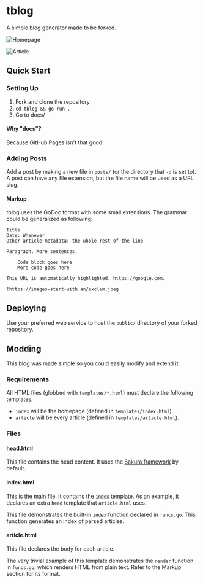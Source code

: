 # tblog

A simple blog generator made to be forked.

![Homepage](https://i.imgur.com/H9oBjxy.png)

![Article](https://i.imgur.com/DXknZGR.png)

## Quick Start

### Setting Up

1. Fork and clone the repository.
3. `cd tblog && go run .`
4. Go to docs/

#### Why "docs"?

Because GitHub Pages isn't that good.

### Adding Posts

Add a post by making a new file in `posts/` (or the directory that `-d` is set
to). A post can have any file extension, but the file name will be used as a
URL slug.

#### Markup

tblog uses the GoDoc format with some small extensions. The grammar could be
generalized as following:

```
Title
Date: Whenever
Other article metadata: the whole rest of the line

Paragraph. More sentences.

	Code block goes here
	More code goes here

This URL is automatically highlighted. https://google.com.

!https://images-start-with.an/exclam.jpeg
```

## Deploying

Use your preferred web service to host the `public/` directory of your forked
repository.

## Modding

This blog was made simple so you could easily modify and extend it.

### Requirements

All HTML files (globbed with `templates/*.html`) must declare the
following templates.

- `index` will be the homepage (defined in `templates/index.html`).
- `article` will be every article (defined in `templates/article.html`).

### Files

#### head.html

This file contains the head content. It uses the [Sakura framework](https://github.com/oxalorg/sakura) by default.

#### index.html

This is the main file. It contains the `index` template. As an example, it
declares an extra `head` template that `article.html` uses.

This file demonstrates the built-in `index` function declared in `funcs.go`.
This function generates an index of parsed articles.

#### article.html

This file declares the body for each article.

The very trivial example of this template demonstrates the `render` function in
`funcs.go`, which renders HTML from plain text. Refer to the Markup section for
its format.
